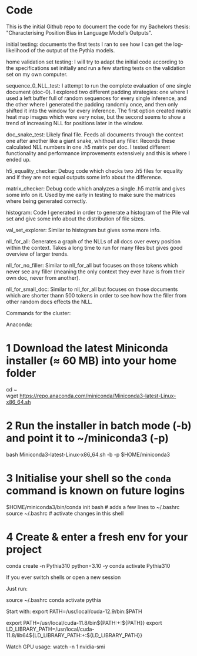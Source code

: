 # Code

This is the initial Github repo to document the code for my Bachelors thesis: "Characterising Position Bias in Language Model’s Outputs".

initial testing: documents the first tests I ran to see how I can get the log-likelihood of the output of the Pythia models.

home validation set testing: I will try to adapt the initial code according to the specifications set initially and run a few starting tests on the validation set on my own computer.

sequence_0_NLL_test: I attempt to run the complete evaluation of one single document (doc-0). I explored two different padding strategies: one where I used a left buffer full of random sequences for every single inference, and the other where I generated the padding randomly once, and then only shifted it into the window for every inference. The first option created matrix heat map images which were very noise, but the second seems to show a trend of increasing NLL for positions later in the window.

doc_snake_test: Likely final file. Feeds all documents through the context one after another like a giant snake, whithout any filler. Records these calculated NLL numbers in one .h5 matrix per doc. I tested different functionality and performance improvements extensively and this is where I ended up.

h5_equality_checker: Debug code which checks two .h5 files for equality and if they are not equal outputs some info about the difference.

matrix_checker: Debug code which analyzes a single .h5 matrix and gives some info on it. Used by me early in testing to make sure the matrices where being generated correctly.

histogram: Code I generated in order to generate a histogram of the Pile val set and give some info about the distribution of file sizes.

val_set_explorer: Similar to histogram but gives some more info.

nll_for_all: Generates a graph of the NLLs of all docs over every position within the context. Takes a long time to run for many files but gives good overview of larger trends.

nll_for_no_filler: Similar to nll_for_all but focuses on those tokens which never see any filler (meaning the only context they ever have is from their own doc, never from another).

nll_for_small_doc: Similar to nll_for_all but focuses on those documents which are shorter thann 500 tokens in order to see how how the filler from other random docs effects the NLL.

Commands for the cluster:

Anaconda:

# 1  Download the latest Miniconda installer (≈ 60 MB) into your home folder

cd ~                                 
wget https://repo.anaconda.com/miniconda/Miniconda3-latest-Linux-x86_64.sh


# 2  Run the installer in **batch** mode (-b) and point it to ~/miniconda3 (-p)

bash Miniconda3-latest-Linux-x86_64.sh -b -p $HOME/miniconda3

# 3  Initialise your shell so the `conda` command is known on future logins

$HOME/miniconda3/bin/conda init bash   # adds a few lines to ~/.bashrc
source ~/.bashrc                       # activate changes in this shell

# 4  Create & enter a fresh env for your project

conda create -n Pythia310 python=3.10 -y
conda activate Pythia310

If you ever switch shells or open a new session

Just run:

source ~/.bashrc
conda activate pythia

Start with:
export PATH=/usr/local/cuda-12.9/bin:$PATH

export PATH=/usr/local/cuda-11.8/bin${PATH:+:${PATH}}
export LD_LIBRARY_PATH=/usr/local/cuda-11.8/lib64${LD_LIBRARY_PATH:+:${LD_LIBRARY_PATH}}

Watch GPU usage:
watch -n 1 nvidia-smi